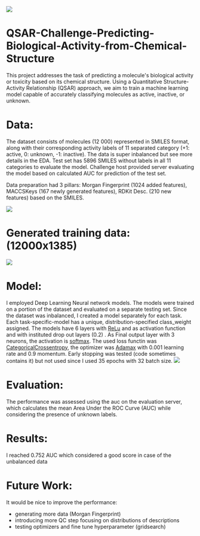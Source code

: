<img src="https://github.com/AdamAdonyi/QSAR-Challenge-Predicting-Biological-Activity-from-Chemical-Structure/blob/main/smiles.png"/>


# QSAR-Challenge-Predicting-Biological-Activity-from-Chemical-Structure
This project addresses the task of predicting a molecule's biological activity or toxicity based on its chemical structure. Using a Quantitative Structure-Activity Relationship (QSAR) approach, we aim to train a machine learning model capable of accurately classifying molecules as active, inactive, or unknown.



# Data:

The dataset consists of molecules (12 000) represented in SMILES format, along with their corresponding activity labels of 11 separated category (+1: active, 0: unknown, -1: inactive). The data is super inbalanced but see more details in the EDA. Test set has 5896 SMILES without labels in all 11 categories to evaluate the model. Challenge host provided server evaluating the model based on calculated AUC for prediction of the test set.

Data preparation had 3 pillars: Morgan Fingerprint (1024 added features), MACCSKeys (167 newly generated features), RDKit Desc. (210 new features) based on the SMILES.



<img src="https://github.com/AdamAdonyi/QSAR-Challenge-Predicting-Biological-Activity-from-Chemical-Structure/blob/main/strategy_data_prep.JPG">



# Generated training data: (12000x1385)


<img src="https://github.com/AdamAdonyi/QSAR-Challenge-Predicting-Biological-Activity-from-Chemical-Structure/blob/main/Heatmap_training_data.JPG">

# Model:

I employed Deep Learning Neural network models. The models were trained on a portion of the dataset and evaluated on a separate testing set.
Since the dataset was inbalanced, I created a model separately for each task. Each task-specific-model has a unique, distribution-specified class_weight assigned. 
The models have 6 layers with [ReLu](https://pytorch.org/docs/stable/generated/torch.nn.ReLU.html#relu) and as activation function and  with instituted drop out layers (0.2) . As Final output layer with 3 neurons, the activation is [softmax](https://pytorch.org/docs/stable/generated/torch.nn.Softmax.html). The used loss functin was [CategoricalCrossentropy](https://www.tensorflow.org/api_docs/python/tf/keras/losses/CategoricalCrossentropy), the optimizer was [Adamax](https://keras.io/api/optimizers/adamax/) with 0.001 learning rate and 0.9 momentum. Early stopping was tested (code sometimes contains it) but not used since I used 35 epochs with 32 batch size.
<img src= "https://github.com/AdamAdonyi/QSAR-Challenge-Predicting-Biological-Activity-from-Chemical-Structure/blob/main/model.png">



# Evaluation:

The performance was assessed using the auc on the evaluation server, which calculates the mean Area Under the ROC Curve (AUC) while considering the presence of unknown labels.

# Results:

I reached 0.752 AUC which considered a good score in case of the unbalanced data

# Future Work:

It would be nice to improve the performance:
  - generating more data (Morgan Fingerprint)
  - introducing more QC step focusing on distributions of descriptions
  - testing optimizers and fine tune hyperparameter (gridsearch)
